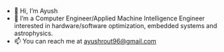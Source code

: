 - 👋 Hi, I’m Ayush
- 👀 I’m a Computer Engineer/Applied Machine Intelligence Engineer interested in hardware/software optimization, embedded systems and astrophysics. 
- 📫 You can reach me at ayushrout96@gmail.com

<!---
axr6077/axr6077 is a ✨ special ✨ repository because its `README.md` (this file) appears on your GitHub profile.
You can click the Preview link to take a look at your changes.
--->
